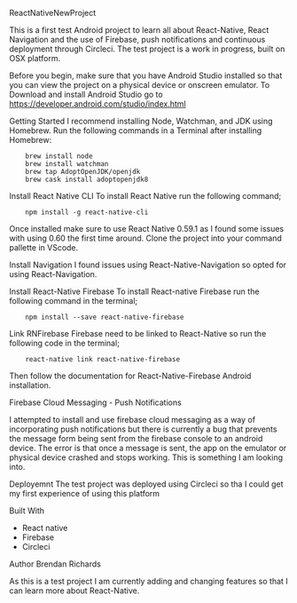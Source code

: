 ReactNativeNewProject

This is a first test Android project to learn all about React-Native, React Navigation and the use of Firebase, push notifications and continuous deployment through Circleci.  The test project is a work in progress, built on OSX platform. 

Before you begin, make sure that you have Android Studio installed so that you can view the project on a physical device or onscreen emulator.  To Download and install Android Studio go to https://developer.android.com/studio/index.html


Getting Started
I recommend installing Node, Watchman, and JDK using Homebrew. Run the following commands in a Terminal after installing Homebrew:

        brew install node
        brew install watchman
        brew tap AdoptOpenJDK/openjdk
        brew cask install adoptopenjdk8


Install React Native CLI
To install React Native run the following command;

        npm install -g react-native-cli
        
Once installed make sure to use React Native 0.59.1 as I found some issues with using 0.60 the first time around.
Clone the project into your command pallette in VScode.


Install Navigation
I found issues using React-Native-Navigation so opted for using React-Navigation.



Install React-Native Firebase 
To install React-native Firebase run the following command in the terminal;
        
        npm install --save react-native-firebase
        

Link RNFirebase
Firebase need to be linked to React-Native so run the following code in the terminal;
        
        react-native link react-native-firebase
        
Then follow the documentation for React-Native-Firebase Android installation. 


Firebase Cloud Messaging - Push Notifications

I attempted to install and use firebase cloud messaging as a way of incorporating push notifications but there is currently a bug that prevents the message form being sent from the firebase console to an android device.  The error is that once a message is sent, the app on the emulator or physical device crashed and stops working.  This is something I am looking into.



Deployemnt
The test project was deployed using Circleci so tha I could get my first experience of using this platform



Built With
 - React native 
 - Firebase
 - Circleci
 
 
 Author
 Brendan Richards


As this is a test project I am currently adding and changing features so that I can learn more about React-Native.














